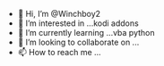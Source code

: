 - 👋 Hi, I’m @Winchboy2
- 👀 I’m interested in ...kodi addons
- 🌱 I’m currently learning ...vba python
- 💞️ I’m looking to collaborate on ...
- 📫 How to reach me ...

<!---
Winchboy2/Winchboy2 is a ✨ special ✨ repository because its `README.md` (this file) appears on your GitHub profile.
You can click the Preview link to take a look at your changes.
--->
